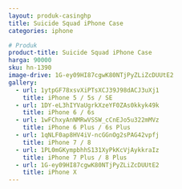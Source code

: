```yaml
---
layout: produk-casinghp
title: Suicide Squad iPhone Case
categories: iphone

# Produk
product-title: Suicide Squad iPhone Case
harga: 90000
sku: hn-1390
image-drive: 1G-ey09HI87cgwK80NTjPyZLiZcDUUtE2
gallery:
  - url: 1ytpGF78xsvXiPTsXCJ39J98dACJ3uXj1
    title: iPhone 5 / 5s / SE
  - url: 1DY-eL3hIYVaUgrkXzeYF0ZAs0kkyk49k
    title: iPhone 6 / 6s
  - url: 1wFChxyAnNMRwVSSW_cCnEJo5u322mMVz
    title: iPhone 6 Plus / 6s Plus
  - url: 1qNLF0ap8HV4iV-ncGGnOg2sPAG42vpfj
    title: iPhone 7 / 8
  - url: 1PL0mGKympbhhS131XyPkKcVjAykkraIz
    title: iPhone 7 Plus / 8 Plus
  - url: 1G-ey09HI87cgwK80NTjPyZLiZcDUUtE2
    title: iPhone X
---
```


